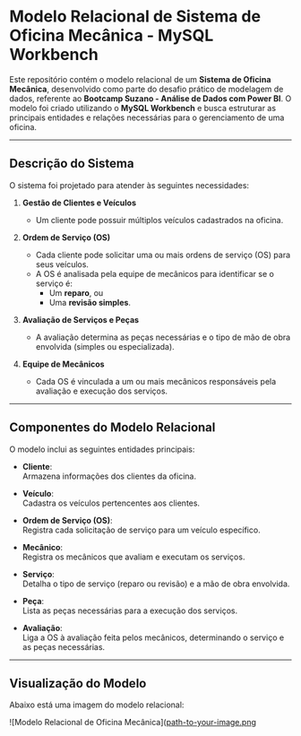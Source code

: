 # Modelo Relacional de Sistema de Oficina Mecânica - MySQL Workbench  

Este repositório contém o modelo relacional de um **Sistema de Oficina Mecânica**, desenvolvido como parte do desafio prático de modelagem de dados, referente ao **Bootcamp Suzano - Análise de Dados com Power BI**.
O modelo foi criado utilizando o **MySQL Workbench** e busca estruturar as principais entidades e relações necessárias para o gerenciamento de uma oficina.

---

## Descrição do Sistema  

O sistema foi projetado para atender às seguintes necessidades:  

1. **Gestão de Clientes e Veículos**  
   - Um cliente pode possuir múltiplos veículos cadastrados na oficina.  
   
2. **Ordem de Serviço (OS)**  
   - Cada cliente pode solicitar uma ou mais ordens de serviço (OS) para seus veículos.  
   - A OS é analisada pela equipe de mecânicos para identificar se o serviço é:  
     - Um **reparo**, ou  
     - Uma **revisão simples**.  

3. **Avaliação de Serviços e Peças**  
   - A avaliação determina as peças necessárias e o tipo de mão de obra envolvida (simples ou especializada).  

4. **Equipe de Mecânicos**  
   - Cada OS é vinculada a um ou mais mecânicos responsáveis pela avaliação e execução dos serviços.  

---

## Componentes do Modelo Relacional  

O modelo inclui as seguintes entidades principais:  

- **Cliente**:  
  Armazena informações dos clientes da oficina.  

- **Veículo**:  
  Cadastra os veículos pertencentes aos clientes.  

- **Ordem de Serviço (OS)**:  
  Registra cada solicitação de serviço para um veículo específico.  

- **Mecânico**:  
  Registra os mecânicos que avaliam e executam os serviços.  

- **Serviço**:  
  Detalha o tipo de serviço (reparo ou revisão) e a mão de obra envolvida.  

- **Peça**:  
  Lista as peças necessárias para a execução dos serviços.  

- **Avaliação**:  
  Liga a OS à avaliação feita pelos mecânicos, determinando o serviço e as peças necessárias.  

---

## Visualização do Modelo  

Abaixo está uma imagem do modelo relacional:  

![Modelo Relacional de Oficina Mecânica]([path-to-your-image.png](https://github.com/NildaJuliana/OficinaMecanica-Database-Model/blob/main/Modelo%20-%20Oficina%20Mec%C3%A2nica.png)  

